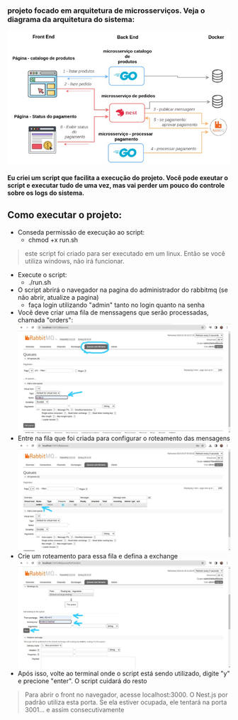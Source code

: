 ### projeto focado em arquitetura de microsserviços. Veja o diagrama da arquitetura do sistema:
![diagrama](https://github.com/ClauHenrique/projeto-fullcycle/blob/main/diagrama-arquitetura.jpg)

#### Eu criei um script que facilita a execução do projeto. Você pode exeutar o script e executar tudo de uma vez, mas vai perder um pouco do controle sobre os logs do sistema.
## Como executar o projeto:
- Conseda permissão de execução ao script:
  - chmod +x run.sh
> este script foi criado para ser executado em um linux. Então se você utiliza windows, não irá funcionar.
- Execute o script:
    - ./run.sh
- O script abrirá o navegador na pagina do administrador do rabbitmq (se não abrir, atualize a pagina)
    - faça login utilizando "admin" tanto no login quanto na senha
- Você deve criar uma fila de menssagens que serão processadas, chamada "orders":
![diagrama](https://github.com/ClauHenrique/projeto-fullcycle/blob/main/criar_fila.jpeg)
- Entre na fila que foi criada para configurar o roteamento das mensagens
![diagrama](https://github.com/ClauHenrique/projeto-fullcycle/blob/main/selecionar_fila.jpeg)
- Crie um roteamento para essa fila e defina a exchange
![diagrama](https://github.com/ClauHenrique/projeto-fullcycle/blob/main/routing_key.jpeg)
- Após isso, volte ao terminal onde o script está sendo utilizado, digite "y" e precione "enter". O script cuidará do resto
> Para abrir o front no navegador, acesse localhost:3000. O Nest.js por padrão utiliza esta porta. Se ela estiver ocupada, ele tentará na porta 3001... e assim consecutivamente
